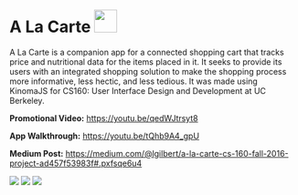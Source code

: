# A La Carte   <img src="https://cdn-images-1.medium.com/max/800/1*5sAFf4glC-ro1sQEJZdxWQ.png" height="40">

A La Carte is a companion app for a connected shopping cart that tracks price and nutritional data for the items placed in it. It seeks to provide its users with an integrated shopping solution to make the shopping process more informative, less hectic, and less tedious. It was made using KinomaJS for CS160: User Interface Design and Development at UC Berkeley.

**Promotional Video:**  https://youtu.be/qedWJtrsyt8

**App Walkthrough:**  https://youtu.be/tQhb9A4_gpU

**Medium Post:** https://medium.com/@lgilbert/a-la-carte-cs-160-fall-2016-project-ad457f53983f#.pxfsqe6u4

<img src="https://cdn-images-1.medium.com/max/800/1*Kti8CsRm4Yi-n_L0ACx4sw.png">
<img src="https://cdn-images-1.medium.com/max/1000/1*OH1J5mXX3cEuHpkbPnItMA.png">
<img src="https://cdn-images-1.medium.com/max/800/1*pHCV_2pSq0Hzwr-qvzTGEQ.png">








